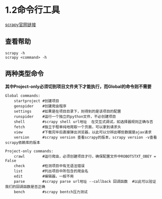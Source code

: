 # 1.2命令行工具

[scrapy官网链接](https://docs.scrapy.org/en/latest/topics/commands.html)

## 查看帮助

    scrapy -h
    scrapy <command> -h

## 两种类型命令

**其中Project-only必须切到项目文件夹下才能执行，而Global的命令则不需要**

    Global commands:
        startproject #创建项目
        genspider    #创建爬虫程序
        settings     #如果是在项目目录下，则得到的是该项目的配置
        runspider    #运行一个独立的python文件，不必创建项目
        shell        #scrapy shell url地址  在交互式调试，如选择器规则正确与否
        fetch        #独立于程单纯地爬取一个页面，可以拿到请求头
        view         #下载完毕后直接弹出浏览器，以此可以分辨出哪些数据是ajax请求
        version      #scrapy version 查看scrapy的版本，scrapy version -v查看scrapy依赖库的版本
        
    Project-only commands:
        crawl        #运行爬虫，必须创建项目才行，确保配置文件中ROBOTSTXT_OBEY = False
        check        #检测项目中有无语法错误
        list         #列出项目中所包含的爬虫名
        edit         #编辑器，一般不用
        parse        #scrapy parse url地址 --callback 回调函数  #以此可以验证我们的回调函数是否正确
        bench        #scrapy bentch压力测试


<CommentService/>
